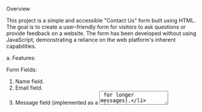 Overview

This project is a simple and accessible "Contact Us" form built using HTML. The goal is to create a user-friendly form for visitors to ask questions or provide feedback on a website. The form has been developed without using JavaScript, demonstrating a reliance on the web platform's inherent capabilities.

a. Features:

 Form Fields:
  
  1. Name field.
  2. Email field.
  3. Message field (implemented as a <textarea> for longer messages).
  4. Submit button.

   Submission:

The form is set to submit data to the specified API URL (https://www.greatfrontend.com/api/questions/contact-form) using the HTTP POST method.

   Accessibility:

Fields are linked to <label> elements for improved accessibility.
<label for="some-id"> and <input id="some-id"> are used to define the relationship between labels and inputs.

   Styling:

 The form is styled for better presentation, with a clean and responsive design.
  
 The "Send" button has a grey background color for a modern and sleek appearance.
  
b. How to Use:
  Fill in the required information in the respective fields.
  Click on the "Send" button to submit the form.

c.  Testing:
  Fields can be updated individually.
  Form submission can be triggered by clicking the "Send" button or hitting enter on the fields.
  Success alert is displayed if all fields are filled during submission.

d. Technologies Used:
HTML
CSS

